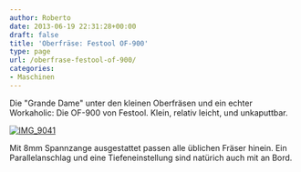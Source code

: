```yaml
---
author: Roberto
date: 2013-06-19 22:31:28+00:00
draft: false
title: 'Oberfräse: Festool OF-900'
type: page
url: /oberfrase-festool-of-900/
categories:
- Maschinen
---
```


Die "Grande Dame" unter den kleinen Oberfräsen und ein echter Workaholic: Die OF-900 von Festool. Klein, relativ leicht, und unkaputtbar.

[![IMG_9041](https://eigenbaukombinat.de/wp-content/uploads/2013/05/IMG_9041-300x300.jpg)
](https://eigenbaukombinat.de/wp-content/uploads/2013/05/IMG_9041.jpg)

Mit 8mm Spannzange ausgestattet passen alle üblichen Fräser hinein. Ein Parallelanschlag und eine Tiefeneinstellung sind natürich auch mit an Bord.

